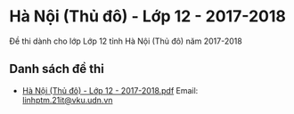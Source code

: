 # Hà Nội (Thủ đô) - Lớp 12 - 2017-2018

Đề thi dành cho lớp Lớp 12 tỉnh Hà Nội (Thủ đô) năm 2017-2018

## Danh sách đề thi

- [Hà Nội (Thủ đô) - Lớp 12 - 2017-2018.pdf](Hà%20Nội%20(Thủ%20đô)%20-%20Lớp%2012%20-%202017-2018.pdf)
Email: linhptm.21it@vku.udn.vn

